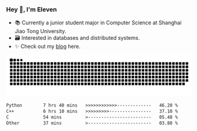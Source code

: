 ### Hey 👋, I'm Eleven

- 📚 Currently a junior student major in Computer Science at Shanghai Jiao Tong University.
- 🗃️ Interested in databases and distributed systems.
- ✨ Check out my [blog](https://blog.eleven.wiki) here.

![github contribution grid snake animation](https://raw.githubusercontent.com/El-even-11/El-even-11/output/github-contribution-grid-snake.svg)

<!--START_SECTION:waka-->

```text
Python        7 hrs 40 mins   >>>>>>>>>>>>-------------   46.20 %
C++           6 hrs 10 mins   >>>>>>>>>----------------   37.10 %
C             54 mins         >------------------------   05.48 %
Other         37 mins         >------------------------   03.80 %
```

<!--END_SECTION:waka-->

